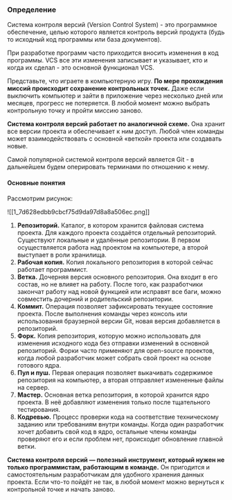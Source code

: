 ### Определение
Система контроля версий (Version Control System) - это программное обеспечение, целью которого является контроль версий продукта (будь то исходный код программы или база документов).

При разработке программ часто приходится вносить изменения в код программы. VCS все эти изменения записывает и указывает, кто и когда их сделал - это основной функционал VCS.

Представьте, что играете в компьютерную игру. **По мере прохождения миссий происходит сохранение контрольных точек.** Даже если выключить компьютер и зайти в приложение через несколько дней или месяцев, прогресс не потеряется. В любой момент можно выбрать контрольную точку и пройти миссию заново.

**Система контроля версий работает по аналогичной схеме.** Она хранит все версии проекта и обеспечивает к ним доступ. Любой член команды может взаимодействовать с основной «веткой» проекта или создавать новые.

Самой популярной системой контроля версий является Git - в дальнейшем будем оперировать терминами по отношению к нему.

#### Основные понятия

Рассмотрим рисунок:

![[1_7d628edbb9cbcf75d9da97d8a8a506ec.png]]



1.  **Репозиторий.** Каталог, в котором хранится файловая система проекта. Для каждого проекта создаётся отдельный репозиторий. Существуют локальные и удалённые репозитории. В первом осуществляется работа над проектом на компьютере, а второй выступает в роли хранилища.
2. **Рабочая копия.** Копия локального репозитория в которой сейчас работает программист.  
3.  **Ветка.** Дочерняя версия основного репозитория. Она входит в его состав, но не влияет на работу. После того, как разработчики закончат работу над новой функцией или исправят все баги, можно совместить дочерний и родительский репозитории.
4.  **Коммит.** Операция позволяет зафиксировать текущее состояние проекта. После выполнения команды через консоль или использования браузерной версии Git, новая версия добавляется в репозиторий.
5.  **Форк.** Копия репозитория, которую можно использовать для изменения исходного кода без отправки изменений в основной репозиторий. Форки часто применяют для open-source проектов, когда любой разработчик может собрать свой проект на основе готового ядра.
6.  **Пул и пуш.** Первая операция позволяет выкачивать содержимое репозитория на компьютер, а вторая отправляет измененные файлы на сервер.
7.  **Мастер.** Основная ветка репозитория, в которой хранится ядро проекта. В неё добавляют изменения только после тщательного тестирования.
8.  **Кодревью.** Процесс проверки кода на соответствие техническому заданию или требованиям внутри команды. Когда один разработчик хочет добавить свой код в ядро, остальные члены команды проверяют его и если проблем нет, происходит обновление главной ветки.

**Система контроля версий — полезный инструмент, который нужен не только программистам, работающим в команде.** Он пригодится и самостоятельным разработчикам для удобного хранения данных проекта. Если что-то пойдёт не так, в любой момент можно вернуться к контрольной точке и начать заново.

